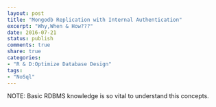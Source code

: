 ```yaml
---
layout: post
title: "Mongodb Replication with Internal Authentication"
excerpt: "Why,When & How???"
date: 2016-07-21
status: publish
comments: true
share: true
categories:
- "R & D:Optimize Database Design"
tags:
- "NoSql"
---
```


NOTE: Basic RDBMS knowledge is so vital to understand this concepts.